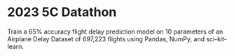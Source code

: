 # 2023 5C Datathon
Train a 65% accuracy flight delay prediction model on 10 parameters of an Airplane Delay Dataset of 697,223 flights using Pandas, NumPy, and sci-kit-learn.
